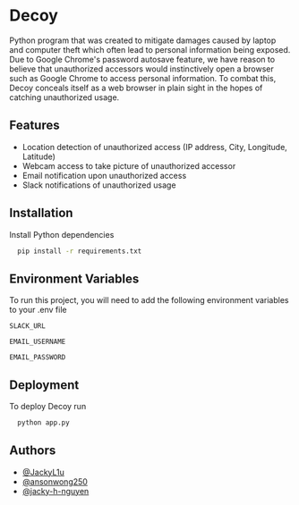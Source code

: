 
# Decoy

Python program that was created to mitigate damages caused by laptop and computer theft which often lead to personal information being exposed. Due to Google Chrome's password autosave feature, we have reason to believe that unauthorized accessors would instinctively open a browser such as Google Chrome to access personal information. To combat this, Decoy conceals itself as a web browser in plain sight in the hopes of catching unauthorized usage. 
## Features

- Location detection of unauthorized access (IP address, City, Longitude, Latitude)
- Webcam access to take picture of unauthorized accessor
- Email notification upon unauthorized access
- Slack notifications of unauthorized usage


## Installation

Install Python dependencies

```bash
  pip install -r requirements.txt
```
    
## Environment Variables

To run this project, you will need to add the following environment variables to your .env file

`SLACK_URL`

`EMAIL_USERNAME`

`EMAIL_PASSWORD`

## Deployment

To deploy Decoy run

```bash
  python app.py
```


## Authors

- [@JackyL1u](https://github.com/JackyL1u)
- [@ansonwong250](https://github.com/ansonwong250)
- [@jacky-h-nguyen](https://github.com/jacky-h-nguyen)

